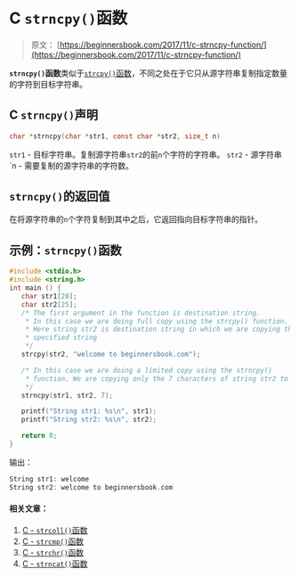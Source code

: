 # C `strncpy()`函数

> 原文： [https://beginnersbook.com/2017/11/c-strncpy-function/](https://beginnersbook.com/2017/11/c-strncpy-function/)

**`strncpy()`函数**类似于[`strcpy()`函数](https://beginnersbook.com/2017/11/c-strcpy-function/)，不同之处在于它只从源字符串复制指定数量的字符到目标字符串。

## C `strncpy()`声明

```c
char *strncpy(char *str1, const char *str2, size_t n)
```

`str1` - 目标字符串。复制源字符串`str2`的前`n`个字符的字符串。
`str2` - 源字符串
`n - 需要复制的源字符串的字符数。

## `strncpy()`的返回值

在将源字符串的`n`个字符复制到其中之后，它返回指向目标字符串的指针。

## 示例：`strncpy()`函数

```c
#include <stdio.h>
#include <string.h>
int main () {
   char str1[20]; 
   char str2[25];
   /* The first argument in the function is destination string. 
    * In this case we are doing full copy using the strcpy() function. 
    * Here string str2 is destination string in which we are copying the 
    * specified string 
    */ 
   strcpy(str2, "welcome to beginnersbook.com");

   /* In this case we are doing a limited copy using the strncpy()
    * function. We are copying only the 7 characters of string str2 to str1
    */
   strncpy(str1, str2, 7);

   printf("String str1: %s\n", str1); 
   printf("String str2: %s\n", str2);

   return 0;
}
```

输出：

```c
String str1: welcome
String str2: welcome to beginnersbook.com
```

#### 相关文章：

1.  [C - `strcoll()`函数](https://beginnersbook.com/2017/11/c-strcoll-function/)
2.  [C - `strcmp()`函数](https://beginnersbook.com/2017/11/c-strcmp-function/)
3.  [C - `strchr()`函数](https://beginnersbook.com/2017/11/c-strchr-function/)
4.  [C - `strncat()`函数](https://beginnersbook.com/2017/11/c-strncat-function/)
